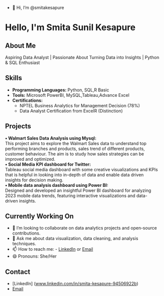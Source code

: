 - 👋 Hi, I’m @smitakesapure

<!---
smitakesapure/smitakesapure is a ✨ special ✨ repository because its `README.md` (this file) appears on your GitHub profile.
You can click the Preview link to take a look at your changes.
--->
# Hello, I'm Smita Sunil Kesapure

## About Me
Aspiring Data Analyst | Passionate About Turning Data into Insights | Python & SQL Enthusiast

## Skills
- **Programming Languages:** Python, SQL,R Basic
- **Tools:** Microsoft PowerBI, MySQL,Tableau,Advance Excel
- **Certifications:**   
  - NPTEL Business Analytics for Management Decision (78%)
  - Data Analyst Certification from ExcelR (Distinction)

## Projects
**•	Walmart Sales Data Analysis using Mysql:**    
This project aims to explore the Walmart Sales data to understand top performing branches and products, sales trend of different products, customer behaviour. The aim is to study how sales strategies can be improved and optimized.      
**•	Social Media KPI dashboard for Twitter:**    
Tableau social media dashboard with some creative visualizations and KPIs that is helpful in looking into in-depth of data and enable data driven insights for decision making.       
**•	Mobile data analysis dashboard using Power BI:**    
Designed and developed an insightful Power BI dashboard for analyzing 2023 mobile data trends, featuring interactive visualizations and data-driven insights.  

## Currently Working On

- 👯 I’m looking to collaborate on data analytics projects and open-source contributions.
- 💬 Ask me about data visualization, data cleaning, and analysis techniques.
- 📫 How to reach me: - [LinkedIn](www.linkedin.com/in/smita-kesapure-94506922b) or [Email](mailto:smitakesapure33@gmail.com)
- 😄 Pronouns: She/Her

## Contact
- [LinkedIn] (www.linkedin.com/in/smita-kesapure-94506922b)
- [Email](mailto:smitakesapure33@gmail.com)
